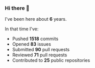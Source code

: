 ### Hi there 👋

I've been here about **6** years.

In that time I've:

- Pushed **1518** commits
- Opened **83** issues
- Submitted **90** pull requests
- Reviewed **71** pull requests
- Contributed to **25** public repositories

<!-- ![My scrobbles](https://lastfm-recently-played.vercel.app/api?user=dotdub) -->
